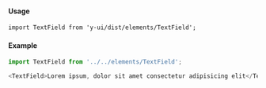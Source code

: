 #### Usage

```markdown
import TextField from 'y-ui/dist/elements/TextField';
```

#### Example

```js
import TextField from '../../elements/TextField';

<TextField>Lorem ipsum, dolor sit amet consectetur adipisicing elit</TextField>;
```

